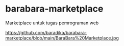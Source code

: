 # barabara-marketplace
Marketplace untuk tugas pemrograman web

https://github.com/baradika/barabara-marketplace/blob/main/BaraBara%20Marketplace.jpg
